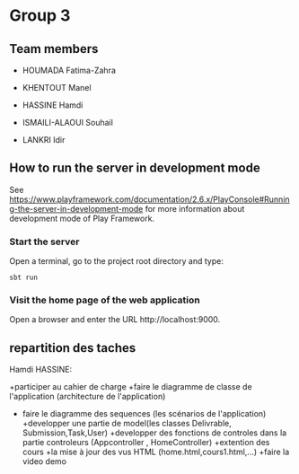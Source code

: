 # Group 3

## Team members

* HOUMADA Fatima-Zahra

* KHENTOUT Manel

* HASSINE Hamdi

* ISMAILI-ALAOUI Souhail

* LANKRI Idir

## How to run the server in development mode

See
https://www.playframework.com/documentation/2.6.x/PlayConsole#Running-the-server-in-development-mode
for more information about development mode of Play Framework.

### Start the server

Open a terminal, go to the project root directory and type:

```shell
sbt run
```

### Visit the home page of the web application

Open a browser and enter the URL http://localhost:9000.


## repartition des taches 

Hamdi HASSINE:

+participer au cahier de charge
+faire le diagramme de classe de l'application (architecture de l'application)
+ faire le diagramme des sequences (les scénarios de l'application)
+developper une partie de model(les classes Delivrable, Submission,Task,User)
+developper des fonctions de controles dans la partie controleurs (Appcontroller , HomeController)
+extention des cours
+la mise à jour des vus HTML (home.html,cours1.html,...)
+faire la video demo
 








